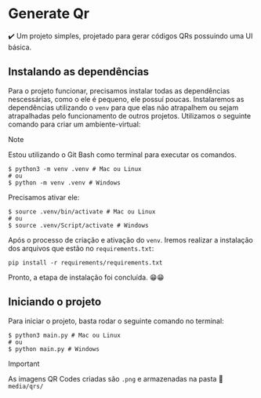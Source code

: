 # Generate Qr 

:heavy_check_mark: Um projeto simples, projetado para gerar códigos QRs possuindo uma UI básica.

## Instalando as dependências
Para o projeto funcionar, precisamos instalar todas as dependências nescessárias, como o ele é pequeno, ele possuí poucas. Instalaremos as dependências utilizando o `venv` para que elas não atrapalhem ou sejam atrapalhadas pelo funcionamento de outros projetos. Utilizamos o seguinte comando para criar um ambiente-virtual:
> [!NOTE]
> Estou utilizando o Git Bash como terminal para executar os comandos.
```
$ python3 -m venv .venv # Mac ou Linux
# ou
$ python -m venv .venv # Windows
```
Precisamos ativar ele:
```
$ source .venv/bin/activate # Mac ou Linux
# ou
$ source .venv/Script/activate # Windows
```
Após o processo de criação e ativação do `venv`. Iremos realizar a instalação dos arquivos que estão no `requirements.txt`:
```
pip install -r requirements/requirements.txt
```
Pronto, a etapa de instalação foi concluída. :grin::grin:

## Iniciando o projeto
Para iniciar o projeto, basta rodar o seguinte comando no terminal:
```
$ python3 main.py # Mac ou Linux
# ou
$ python main.py # Windows
```

> [!IMPORTANT]
> As imagens QR Codes criadas são `.png` e armazenadas na pasta :file_folder:`media/qrs/` 
